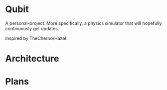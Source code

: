 # Qubit
A personal-project. More specifically, a physics simulator that will hopefully continuously get updates.

Inspired by TheCherno/Hazel

# Architecture



# Plans
